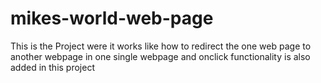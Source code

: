 # mikes-world-web-page
This is the Project were it works like how to redirect the one web page to another webpage in one single webpage and onclick functionality is also added in this project
